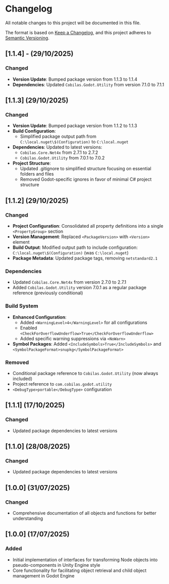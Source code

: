 # Changelog

All notable changes to this project will be documented in this file.

The format is based on [Keep a Changelog](https://keepachangelog.com/en/1.0.0/),
and this project adheres to [Semantic Versioning](https://semver.org/spec/v2.0.0.html).

## [1.1.4] - (29/10/2025)

### Changed
- **Version Update**: Bumped package version from 1.1.3 to 1.1.4
- **Dependencies**: Updated `Cobilas.Godot.Utility` from version 7.1.0 to 7.1.1

## [1.1.3] (29/10/2025)

### Changed
- **Version Update**: Bumped package version from 1.1.2 to 1.1.3
- **Build Configuration**: 
  - Simplified package output path from `C:\local.nuget\$(Configuration)` to `C:\local.nuget`
- **Dependencies**: Updated to latest versions:
  - `Cobilas.Core.Net4x` from 2.7.1 to 2.7.2
  - `Cobilas.Godot.Utility` from 7.0.1 to 7.0.2
- **Project Structure**: 
  - Updated .gitignore to simplified structure focusing on essential folders and files
  - Removed Godot-specific ignores in favor of minimal C# project structure

## [1.1.2] (29/10/2025)

### Changed
- **Project Configuration**: Consolidated all property definitions into a single `<PropertyGroup>` section
- **Version Management**: Replaced `<PackageVersion>` with `<Version>` element
- **Build Output**: Modified output path to include configuration: `C:\local.nuget\$(Configuration)` (was `C:\local.nuget`)
- **Package Metadata**: Updated package tags, removing `netstandard2.1`

### Dependencies
- Updated `Cobilas.Core.Net4x` from version 2.7.0 to 2.7.1
- Added `Cobilas.Godot.Utility` version 7.0.1 as a regular package reference (previously conditional)

### Build System
- **Enhanced Configuration**: 
  - Added `<WarningLevel>4</WarningLevel>` for all configurations
  - Enabled `<CheckForOverflowUnderflow>True</CheckForOverflowUnderflow>`
  - Added specific warning suppressions via `<NoWarn>`
- **Symbol Packages**: Added `<IncludeSymbols>True</IncludeSymbols>` and `<SymbolPackageFormat>snupkg</SymbolPackageFormat>`

### Removed
- Conditional package reference to `Cobilas.Godot.Utility` (now always included)
- Project reference to `com.cobilas.godot.utility`
- `<DebugType>portable</DebugType>` configuration

## [1.1.1] (17/10/2025)
### Changed
- Updated package dependencies to latest versions

## [1.1.0] (28/08/2025)
### Changed
- Updated package dependencies to latest versions

## [1.0.0] (31/07/2025)
### Changed
- Comprehensive documentation of all objects and functions for better understanding

## [1.0.0] (17/07/2025)
### Added
- Initial implementation of interfaces for transforming Node objects into pseudo-components in Unity Engine style
- Core functionality for facilitating object retrieval and child object management in Godot Engine
